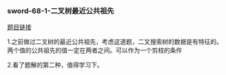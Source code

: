 ### sword-68-1-二叉树最近公共祖先

[题目链接](https://leetcode-cn.com/problems/er-cha-sou-suo-shu-de-zui-jin-gong-gong-zu-xian-lcof/)

1.之前做过二叉树的最近公共祖先，考虑这道题，二叉搜索树的数据是有特征的。两个值的公共祖先的值一定在两者之间。可以作为一个剪枝的条件

2.看了题解的第二种，值得学习下。